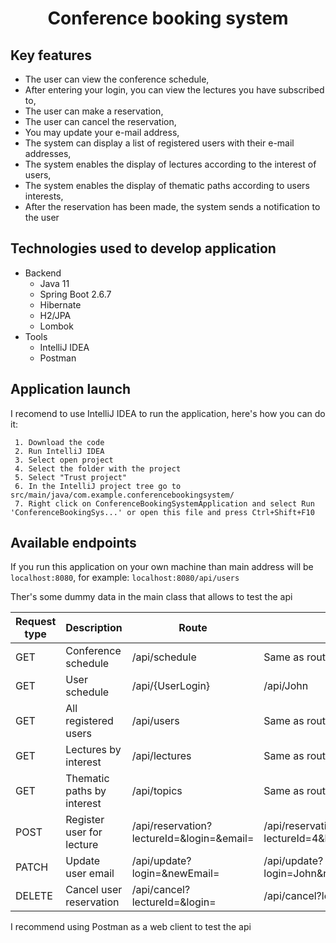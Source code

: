 <h1  align='center'>Conference booking system</h1>
 
## Key features
* The user can view the conference schedule,
* After entering your login, you can view the lectures you have subscribed to,
* The user can make a reservation,
* The user can cancel the reservation,
* You may update your e-mail address,
* The system can display a list of registered users with their e-mail addresses,
* The system enables the display of lectures according to the interest of users,
* The system enables the display of thematic paths according to users interests,
* After the reservation has been made, the system sends a notification to the user

## Technologies used to develop application
* Backend
  - Java 11
  - Spring Boot 2.6.7
  - Hibernate
  - H2/JPA
  - Lombok
* Tools
  - IntelliJ IDEA
  - Postman

## Application launch

I recomend to use IntelliJ IDEA to run the application, here's how you can do it:
```
 1. Download the code
 2. Run IntelliJ IDEA
 3. Select open project
 4. Select the folder with the project
 5. Select "Trust project"
 6. In the IntelliJ project tree go to src/main/java/com.example.conferencebookingsystem/
 7. Right click on ConferenceBookingSystemApplication and select Run 'ConferenceBookingSys...' or open this file and press Ctrl+Shift+F10
```

## Available endpoints

If you run this application on your own machine than main address will be ```localhost:8080```, for example: ```localhost:8080/api/users```

Ther's some dummy data in the main class that allows to test the api

Request type | Description | Route | Example
-------------|-------------|-------|--------
  GET | Conference schedule | /api/schedule | Same as route
  GET | User schedule | /api/{UserLogin} | /api/John
  GET | All registered users | /api/users | Same as route
  GET | Lectures by interest | /api/lectures | Same as route
  GET | Thematic paths by interest | /api/topics | Same as route
  POST | Register user for lecture | /api/reservation?lectureId=&login=&email= | /api/reservation?lectureId=4&login=John&email=john@gmail.com
  PATCH | Update user email | /api/update?login=&newEmail= | /api/update?login=John&newEmail=john25@gmail.com    
  DELETE | Cancel user reservation | /api/cancel?lectureId=&login= | /api/cancel?lectureId=4&login=John

I recommend using Postman as a web client to test the api
